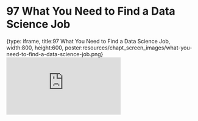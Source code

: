 # 97 What You Need to Find a Data Science Job
 
{type: iframe, title:97 What You Need to Find a Data Science Job, width:800, height:600, poster:resources/chapt_screen_images/what-you-need-to-find-a-data-science-job.png}
![](https://datatrail-jhu.github.io/DataTrail/no_toc/what-you-need-to-find-a-data-science-job.html)
 

 
